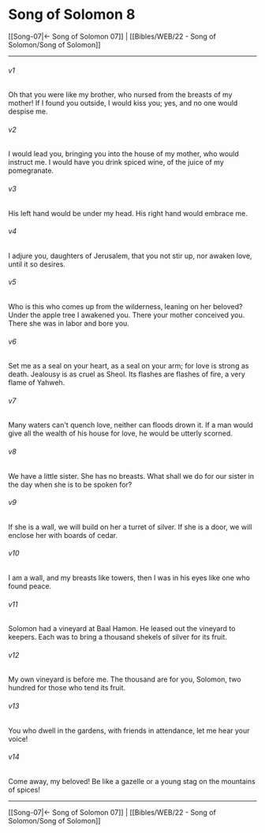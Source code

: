 # Song of Solomon 8

[[Song-07|← Song of Solomon 07]] | [[Bibles/WEB/22 - Song of Solomon/Song of Solomon]]
***



###### v1 
Oh that you were like my brother, who nursed from the breasts of my mother! If I found you outside, I would kiss you; yes, and no one would despise me. 

###### v2 
I would lead you, bringing you into the house of my mother, who would instruct me. I would have you drink spiced wine, of the juice of my pomegranate. 

###### v3 
His left hand would be under my head. His right hand would embrace me. 

###### v4 
I adjure you, daughters of Jerusalem, that you not stir up, nor awaken love, until it so desires. 

###### v5 
Who is this who comes up from the wilderness, leaning on her beloved? Under the apple tree I awakened you. There your mother conceived you. There she was in labor and bore you. 

###### v6 
Set me as a seal on your heart, as a seal on your arm; for love is strong as death. Jealousy is as cruel as Sheol. Its flashes are flashes of fire, a very flame of Yahweh. 

###### v7 
Many waters can't quench love, neither can floods drown it. If a man would give all the wealth of his house for love, he would be utterly scorned. 

###### v8 
We have a little sister. She has no breasts. What shall we do for our sister in the day when she is to be spoken for? 

###### v9 
If she is a wall, we will build on her a turret of silver. If she is a door, we will enclose her with boards of cedar. 

###### v10 
I am a wall, and my breasts like towers, then I was in his eyes like one who found peace. 

###### v11 
Solomon had a vineyard at Baal Hamon. He leased out the vineyard to keepers. Each was to bring a thousand shekels of silver for its fruit. 

###### v12 
My own vineyard is before me. The thousand are for you, Solomon, two hundred for those who tend its fruit. 

###### v13 
You who dwell in the gardens, with friends in attendance, let me hear your voice! 

###### v14 
Come away, my beloved! Be like a gazelle or a young stag on the mountains of spices!

***
[[Song-07|← Song of Solomon 07]] | [[Bibles/WEB/22 - Song of Solomon/Song of Solomon]]
